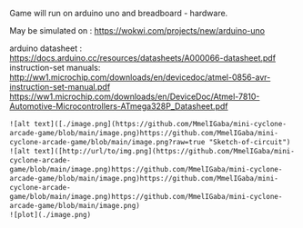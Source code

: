 Game will run on arduino uno and breadboard - hardware.

May be simulated on :
    https://wokwi.com/projects/new/arduino-uno

arduino datasheet : 
    https://docs.arduino.cc/resources/datasheets/A000066-datasheet.pdf
instruction-set manuals:
    http://ww1.microchip.com/downloads/en/devicedoc/atmel-0856-avr-instruction-set-manual.pdf
    https://ww1.microchip.com/downloads/en/DeviceDoc/Atmel-7810-Automotive-Microcontrollers-ATmega328P_Datasheet.pdf

    ![alt text]([./image.png](https://github.com/MmelIGaba/mini-cyclone-arcade-game/blob/main/image.png)https://github.com/MmelIGaba/mini-cyclone-arcade-game/blob/main/image.png?raw=true "Sketch-of-circuit")
    ![alt text]([http://url/to/img.png](https://github.com/MmelIGaba/mini-cyclone-arcade-game/blob/main/image.png)https://github.com/MmelIGaba/mini-cyclone-arcade-game/blob/main/image.png)https://github.com/MmelIGaba/mini-cyclone-arcade-game/blob/main/image.png)https://github.com/MmelIGaba/mini-cyclone-arcade-game/blob/main/image.png)
    ![plot](./image.png)
    
